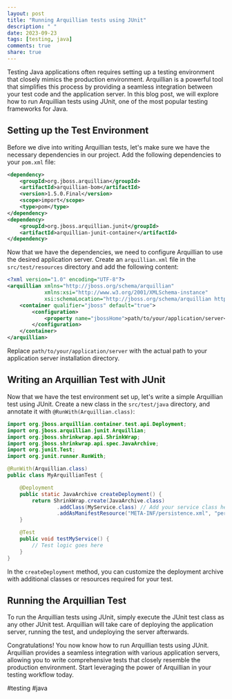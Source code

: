 ```yaml
---
layout: post
title: "Running Arquillian tests using JUnit"
description: " "
date: 2023-09-23
tags: [testing, java]
comments: true
share: true
---
```


Testing Java applications often requires setting up a testing environment that closely mimics the production environment. Arquillian is a powerful tool that simplifies this process by providing a seamless integration between your test code and the application server. In this blog post, we will explore how to run Arquillian tests using JUnit, one of the most popular testing frameworks for Java.

## Setting up the Test Environment

Before we dive into writing Arquillian tests, let's make sure we have the necessary dependencies in our project. Add the following dependencies to your `pom.xml` file:

```xml
<dependency>
    <groupId>org.jboss.arquillian</groupId>
    <artifactId>arquillian-bom</artifactId>
    <version>1.5.0.Final</version>
    <scope>import</scope>
    <type>pom</type>
</dependency>
<dependency>
    <groupId>org.jboss.arquillian.junit</groupId>
    <artifactId>arquillian-junit-container</artifactId>
</dependency>
```

Now that we have the dependencies, we need to configure Arquillian to use the desired application server. Create an `arquillian.xml` file in the `src/test/resources` directory and add the following content:

```xml
<?xml version="1.0" encoding="UTF-8"?>
<arquillian xmlns="http://jboss.org/schema/arquillian"
            xmlns:xsi="http://www.w3.org/2001/XMLSchema-instance"
            xsi:schemaLocation="http://jboss.org/schema/arquillian http://jboss.org/schema/arquillian/arquillian_1_5.xsd">
    <container qualifier="jboss" default="true">
        <configuration>
            <property name="jbossHome">path/to/your/application/server</property>
        </configuration>
    </container>
</arquillian>
```

Replace `path/to/your/application/server` with the actual path to your application server installation directory.

## Writing an Arquillian Test with JUnit

Now that we have the test environment set up, let's write a simple Arquillian test using JUnit. Create a new class in the `src/test/java` directory, and annotate it with `@RunWith(Arquillian.class)`:

```java
import org.jboss.arquillian.container.test.api.Deployment;
import org.jboss.arquillian.junit.Arquillian;
import org.jboss.shrinkwrap.api.ShrinkWrap;
import org.jboss.shrinkwrap.api.spec.JavaArchive;
import org.junit.Test;
import org.junit.runner.RunWith;

@RunWith(Arquillian.class)
public class MyArquillianTest {

    @Deployment
    public static JavaArchive createDeployment() {
        return ShrinkWrap.create(JavaArchive.class)
                .addClass(MyService.class) // Add your service class here
                .addAsManifestResource("META-INF/persistence.xml", "persistence.xml");
    }

    @Test
    public void testMyService() {
        // Test logic goes here
    }
}
```

In the `createDeployment` method, you can customize the deployment archive with additional classes or resources required for your test.

## Running the Arquillian Test

To run the Arquillian tests using JUnit, simply execute the JUnit test class as any other JUnit test. Arquillian will take care of deploying the application server, running the test, and undeploying the server afterwards.

Congratulations! You now know how to run Arquillian tests using JUnit. Arquillian provides a seamless integration with various application servers, allowing you to write comprehensive tests that closely resemble the production environment. Start leveraging the power of Arquillian in your testing workflow today.

#testing #java